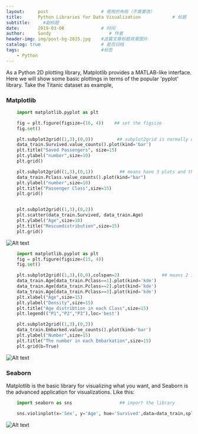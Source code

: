 ```yaml
---
layout:     post                    # 使用的布局（不需要改）
title:      Python Libraries for Data Visualization            # 标题 
subtitle:     #副标题
date:       2019-03-08              # 时间
author:     Sandy                      # 作者
header-img: img/post-bg-2015.jpg    #这篇文章标题背景图片
catalog: true                       # 是否归档
tags:                               #标签
    - Python
---
```


As a Python 2D plotting library, Matplotlib provides a MATLAB-like interface. Here we will show some basic plottings in terms of the popular 'pyplot' library. Take the Titanic dataset as example, 

### Matplotlib ###
```python
    import matplotlib.pyplot as plt

    fig = plt.figure(figsize=(16, 4))    ## set the figsize
    fig.set()  

    plt.subplot2grid((1,3),(0,0))         ## subplot2grid is normally used to show the plots by grids     
    data_train.Survived.value_counts().plot(kind='bar') 
    plt.title("Saved Passengers", size=15) 
    plt.ylabel("number",size=10)  
    plt.grid()

    plt.subplot2grid((1,3),(0,1))          ## means have 3 plots and this is the second one
    data_train.Pclass.value_counts().plot(kind="bar")
    plt.ylabel("number",size=10)
    plt.title("Passenger Class",size=15)
    plt.grid()


    plt.subplot2grid((1,3),(0,2))
    plt.scatter(data_train.Survived, data_train.Age)
    plt.ylabel("Age",size=10)                         
    plt.title("Rescuedistribution",size=15)
    plt.grid()
```

![Alt text](https://oi1126.photobucket.com/albums/l608/zhl/passenger%20info_01_zpsdu1y1xyh.jpg)


```python
    import matplotlib.pyplot as plt
    fig = plt.figure(figsize=(15, 4))
    fig.set() 

    plt.subplot2grid((1,3),(0,0),colspan=2)                ## means 2 images in total, and the first one takes 2 spaces
    data_train.Age[data_train.Pclass==1].plot(kind='kde')
    data_train.Age[data_train.Pclass==2].plot(kind='kde')
    data_train.Age[data_train.Pclass==3].plot(kind='kde')
    plt.xlabel("Age",size=15)
    plt.ylabel("Density",size=15)
    plt.title("Age distribtion in each Class",size=15)
    plt.legend(("P1","P2","P3"),loc='best')

    plt.subplot2grid((1,3),(0,2))
    data_train.Embarked.value_counts().plot(kind='bar')
    plt.ylabel("Number",size=15)
    plt.title("The number in each Embarkation",size=15)
    plt.grid(b=True)
```

![Alt text](https://oi1126.photobucket.com/albums/l608/zhl/passenger%20info_02_zps6gn6jfsx.jpg)


### Seaborn ###

Matplotlib is the basic library for visualizing what you want, and Seaborn is the advanced application for visualizations. Like this:

```python
    import seaborn as sns                  ## import the library

    sns.violinplot(x='Sex', y='Age', hue='Survived',data=data_train,split=True)  ## more simple than matplotlib
```

![Alt text](https://oi1126.photobucket.com/albums/l608/zhl/passenger%20info_03_zpss69kmhqv.jpg)
